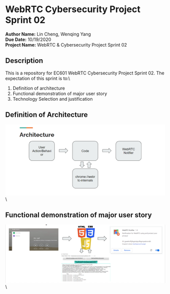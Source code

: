 # WebRTC Cybersecurity Project Sprint 02
**Author Name:** Lin Cheng, Wenqing Yang\
**Due Date:** 10/19/2020\
**Project Name:** WebRTC & Cybersecurity Project Sprint 02

## Description

This is a repository for EC601 WebRTC Cybersecurity Project Sprint 02. The expectation of this sprint is to:\
1. Definition of architecture
2. Functional demonstration of major user story
3. Technology Selection and justification


## Definition of Architecture

![Image of architecture](sprint2/images/Architecture.png)\



## Functional demonstration of major user story

![Image of architecture](sprint2/images/User-story.png)\
